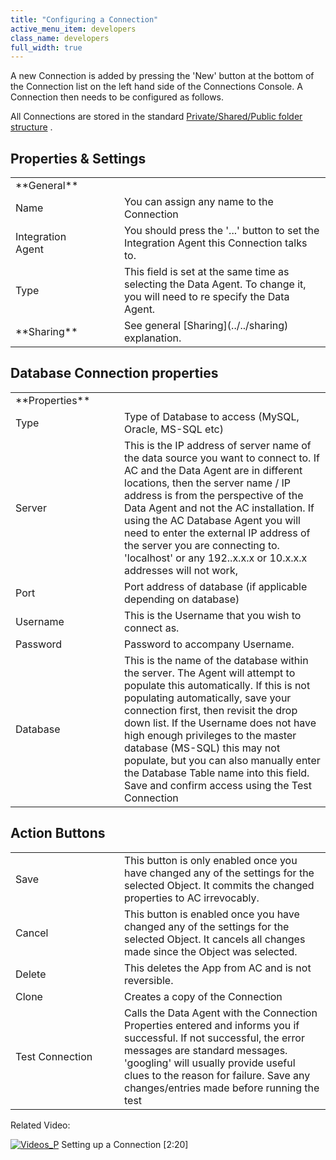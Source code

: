 ```yaml
---
title: "Configuring a Connection"
active_menu_item: developers
class_name: developers
full_width: true
---
```



A new Connection is added by pressing the 'New' button at the bottom of the Connection list on the left hand side of the Connections Console. A Connection then needs to be configured as follows.

All Connections are stored in the standard [Private/Shared/Public folder structure](../../private-shared-and-public-fol) .

## Properties & Settings

<table>
<tr>
<td width="126">
**General**

</td>
<td width="16">
</td>
<td>
</td>
</tr>
<tr>
<td width="126">
Name

</td>
<td width="16">
</td>
<td>
You can assign any name to the Connection

</td>
</tr>
<tr>
<td width="126">
Integration Agent

</td>
<td width="16">
</td>
<td>
You should press the '...' button to set the Integration Agent this Connection talks to.

</td>
</tr>
<tr>
<td width="126">
Type

</td>
<td width="16">
</td>
<td>
This field is set at the same time as selecting the Data Agent. To change it, you will need to re specify the Data Agent.

</td>
</tr>
<tr>
<td width="126">
**Sharing**

</td>
<td width="16">
</td>
<td>
See general [Sharing](../../sharing) explanation.

</td>
</tr>
</table>

## Database Connection properties

<table>
<tr>
<td width="126">
**Properties**

</td>
<td width="16">
</td>
<td>
</td>
</tr>
<tr>
<td width="126">
Type

</td>
<td width="16">
</td>
<td>
Type of Database to access (MySQL, Oracle, MS-SQL etc)

</td>
</tr>
<tr>
<td width="126">
Server

</td>
<td width="16">
</td>
<td>
This is the IP address of server name of the data source you want to connect to. If AC and the Data Agent are in different locations, then the server name / IP address is from the perspective of the Data Agent and not the AC installation. If using the AC Database Agent you will need to enter the external IP address of the server you are connecting to. 'localhost' or any 192..x.x.x or 10.x.x.x addresses will not work,

</td>
</tr>
<tr>
<td width="126">
Port

</td>
<td width="16">
</td>
<td>
Port address of database (if applicable depending on database)

</td>
</tr>
<tr>
<td width="126">
Username

</td>
<td width="16">
</td>
<td>
This is the Username that you wish to connect as.

</td>
</tr>
<tr>
<td width="126">
Password

</td>
<td width="16">
</td>
<td>
Password to accompany Username.

</td>
</tr>
<tr>
<td width="126">
Database

</td>
<td width="16">
</td>
<td>
This is the name of the database within the server. The Agent will attempt to populate this automatically. If this is not populating automatically, save your connection first, then revisit the drop down list. If the Username does not have high enough privileges to the master database (MS-SQL) this may not populate, but you can also manually enter the Database Table name into this field. Save and confirm access using the Test Connection

</td>
</tr>
</table>

## Action Buttons

<table>
<tr>
<td width="126">
Save

</td>
<td width="16">
</td>
<td>
This button is only enabled once you have changed any of the settings for the selected Object. It commits the changed properties to AC irrevocably.

</td>
</tr>
<tr>
<td width="126">
Cancel

</td>
<td width="16">
</td>
<td>
This button is enabled once you have changed any of the settings for the selected Object. It cancels all changes made since the Object was selected.

</td>
</tr>
<tr>
<td width="126">
Delete

</td>
<td width="16">
</td>
<td>
This deletes the App from AC and is not reversible.

</td>
</tr>
<tr>
<td width="126">
Clone

</td>
<td width="16">
</td>
<td>
Creates a copy of the Connection

</td>
</tr>
<tr>
<td width="126">
Test Connection

</td>
<td width="16">
</td>
<td>
Calls the Data Agent with the Connection Properties entered and informs you if successful. If not successful, the error messages are standard messages. 'googling' will usually provide useful clues to the reason for failure. Save any changes/entries made before running the test

</td>
</tr>
</table>

Related Video:

[![Videos\_P](/img/docs/videos_p.png)](http://www.youtube.com/v/tQpe5tx6qcc?autoplay=1&hd=1&fs=1&showsearch=0&rel=0&) Setting up a Connection [2:20]
